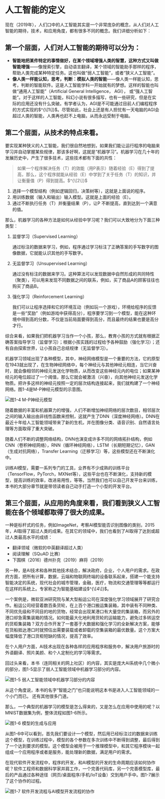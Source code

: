 # 人工智能的定义

现在（2019年），人们口中的人工智能其实是一个非常庞杂的概念，从人们对人工智能的期待，技术，和应用角度，都有很多不同的概念。我们详细分析如下：

## 第一个层面，人们对人工智能的**期待**可以分为：

* **智能地把某件特定的事情做好，在某个领域增强人类的智慧，这种方式又叫做智能增强**——像搜索引擎，自动语言翻译，某个领域的智能助手那样的程序，帮助人类完成某种特定任务。这也叫做“弱人工智能”，或者“狭义人工智能”。
* **像人类一样能认知，思考，判断：模拟人类的智能**——像人类一样能认知，思考，判断的智能软件。这是人工智能学科一开始就有的梦想。这样的智能也叫做“通用人工智能”（Artificial General Intelligence， AGI）， 或“强人工智能”。对于这样的人工智能，科幻小说有很多描写，也有一些研究，但是在实际的应用还没有什么突破。有学者认为，AGI是不可能通过目前人们编程程序的方式实现的$^{\[1\]}$。尽管如此，社会上还是有人担忧有一天电脑的AGI会超过人类的智能，人类再也赶不上电脑，从而永远受制于电脑。

## 第二个层面，**从技术的特点来看**。

要实现某种狭义的人工智能，我们很自然地想到，如果我们能让运行程序的电脑来学习并自动掌握某些规律，那该多好啊，这就是“机器学习”。机器学习在几十年的发展历史中，产生了很多技术，这些技术都有下面的共性：

> 如果一个程序解决任务（T）的效能（用P表示）随着经验（E）得到了提高，那么，这个程序就能从经验（E）中学到了关于任务（T）的知识，并让衡量值（P）得到提高。$^{\[2\]}$

1. 选择一个模型结构（例如逻辑回归，决策树等），这就是上面说的程序。
2. 用训练数据（输入和输出）输入模型。这就是上面的经验（E）。
3. 通过不断执行任务（T）并衡量结果（P），让P 不断提高，直到达到一个满意的值。

那么，机器学习的各种方法是如何从经验中学习呢？我们可以大致地分为下面三种类型：

1. 监督学习（Supervised Learning）

   通过标注的数据来学习，例如，程序通过学习标注了正确答案的手写数字的图像数据，它就能认识其他的手写数字。

2. 无监督学习（Unsupervised Learning）

   通过没有标注的数据来学习。这种算法可以发现数据中自然形成的共同特性（聚类），可以用来发现不同数据之间的联系，例如，买了商品A的顾客往往也购买了商品B。

3. 强化学习（Reinforcement Learning）

   我们可以让程序选择和它的环境互动（例如玩一个游戏），环境给程序的反馈是一些“奖励”（例如游戏中获得高分），程序要学习到一个模型，能在这种环境中得到高的分数，不仅是当前局面要得到高分，而且最终的结果也要是高分才行。

综合来看，如果我们把机器学习当作一个小孩，那么，教育小孩的方式就有根据正确答案指导学习（监督学习）；根据小孩实践的过程给予各种鼓励（强化学习）；还有自由探索世界，让小孩自己总结规律（无监督学习）。

机器学习领域出现了各种模型，其中，神经网络模型是一个重要的方法，它的原型在1943就出现了，在生物神经网络中，每个神经元与其他神经元相连，当它兴奋时，就会像相邻的神经元发送化学物质，从而改变这些神经元内的电位；如果某神经元的电位超过了一个阈值，那么它就会被激活（兴奋），向其他神经元发送化学物质。把许多这样的神经元按照一定的层次结构连接起来，我们就构建了一个神经网络。图1-4是M-P神经元模型的示意图。

![&#x56FE;1-4 M-P&#x795E;&#x7ECF;&#x5143;&#x6A21;&#x578B;](.gitbook/assets/image%20%289%29.png)

随着数据的丰富和机器算力的增强，人们不断增加神经网络的层次数目，相邻层次之间的输入输出由非线性函数来控制，这就产生了DNN（深度神经网络）。DNN在最近十年给人工智能领域带来了新的生机，并在图像分类、语音识别、自然语言处理等方面取得了重大突破。

随着人们不断的调整网络结构，DNN也演变成许多不同的网络拓扑结构，例如CNN（卷积神经网络），RNN（循环神经网络），LSTM（长期短期记忆），GAN（生成对抗网络），Transfer Learning（迁移学习）等，这些模型还在不断演化中。

训练AI模型，需要一系列专门的工具，业界有不少成熟的训练平台（TensorFlow，PyTorch，MXNet等），这些平台也在不断演化，支持新的模型，提高训练的效率，改进易用性，等等。当然我们也可以自己开发平台来训练，本书的大部分章节就是带领读者自己动手打造一个小型的开发平台。

## 第三个层面，**从应用的角度来看**，我们看到狭义人工智能在各个领域都取得了很大的成果。

一种是标杆式的任务，例如ImageNet，考察AI模型能否识别图像的类别，2015年，AI取得了超过人类的成果。在其它的领域中，我们也看到了AI取得了达到或超过人类最高水平的成绩：

* 翻译领域（微软的中英翻译超过人类）
* 阅读理解（SQuAD 比赛）
* 下围棋（2016）德州扑克（2019）麻将（2019）

另一种，是AI技术和各种其他技术结合，解决政府，企业，个人用户的需求。在政府方面，把所有计算，数据，云端和物联网终端的设备联系起来，搭建一个能支持智能决定的系统，现代社会的城市管理，金融，医疗，物流和交通管理等等都运行在这样的系统上。专家称之为智能基础建设$^{\[4\]}$。

一个案例是，微软亚洲研究院与某大型船运公司在深度强化学习领域展开了研究合作。船运公司经营着数百条货轮，在上百个港口搬运集装箱，其中装有不同种类、不同优先级和不同目的地的货物，经常会出现某港口有大量空的集装箱，而另外的港口却急需集装箱的情况。如何能最大化地利用货轮的运输能力，避免过多转运空的货柜集装箱？双方合作开发了一套基于大数据和强化学习的全新解决方案，能够在货船抵达港口时就预估出需要装载或者卸载的空集装箱的最优数量。这个方案大幅度降低了港口货柜短缺的情况，提高了效率。

在个人用户方面，AI技术出现在各种各样的应用程序和服务中，解决用户旅游时的外语翻译、照片美颜、和个人定制化的学习等需求。

回过头来看，本书（连同相关的网上社区）的内容，其实是庞大AI系统中几个微小的部分，图1-5显示了弱人工智能领域中机器学习部分的内容。

![&#x56FE;1-5 &#x5F31;&#x4EBA;&#x5DE5;&#x667A;&#x80FD;&#x9886;&#x57DF;&#x4E2D;&#x673A;&#x5668;&#x5B66;&#x4E60;&#x90E8;&#x5206;&#x7684;&#x5185;&#x5BB9;](.gitbook/assets/image%20%2825%29.png)

从这个角度说，本书的名字“智能之门”也只能说明这本书是进入人工智能领域的一个小门而已。 还有其他很多门道。

那么，一个典型的机器学习的模型是怎么得来的，又是怎么在应用中使用的呢？以MNIST数据集为例，整体流程如图1-6所示。

![&#x56FE;1-6 &#x6A21;&#x578B;&#x7684;&#x751F;&#x6210;&#x4E0E;&#x5E94;&#x7528;](.gitbook/assets/image%20%2819%29.png)

从图1-6中可以看到，首先我们要设计一个模型，然后用已经标注过的数据来训练这个模型，在训练过程中，模型的各个参数在多次训练中不断得到调整，最后得到了一个达到要求的模型。这个模型会被用于一个推理模型中，和其它程序模块一起组成一个应用程序或者是服务，能处理新的数据，满足用户的需求。

在现代软件开发流程中，程序的开发，和AI模型的开发的生命周期应该如何协作呢？软件工程师和数据科学家并肩工作，一个完善代码库，另一个完善模型库，最后的产品通过各种途径（网页/桌面程序/手机/IoT设备）交到用户手中。图1-7展示了这个协作的过程。

![&#x56FE;1-7 &#x8F6F;&#x4EF6;&#x5F00;&#x53D1;&#x6D41;&#x7A0B;&#x4E0E;AI&#x6A21;&#x578B;&#x5F00;&#x53D1;&#x6D41;&#x7A0B;&#x7684;&#x534F;&#x4F5C;](.gitbook/assets/image%20%2870%29.png)

